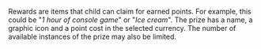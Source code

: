 Rewards are items that child can claim for earned points. For example, this could be "*1 hour of console game*" or "*Ice cream*". The prize has a name, a graphic icon and a point cost in the selected currency. The number of available instances of the prize may also be limited.
